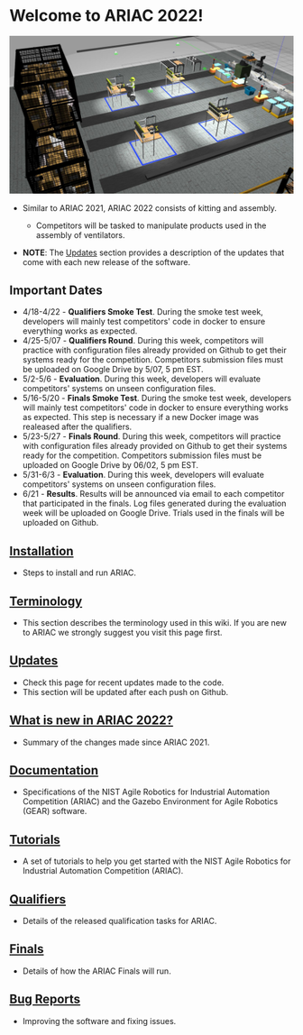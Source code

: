 
# Welcome to ARIAC 2022!

<!-- **NOTE**: These pages are in the process of being updated. If you see something that looks like it got missed, please send us an email at ariac@nist.gov -->

![ariac-2022](wiki/figures/2022/ariac2022workcell.jpg)

- Similar to ARIAC 2021, ARIAC 2022 consists of kitting and assembly.
  - Competitors will be tasked to manipulate products used in the assembly of ventilators.

- **NOTE**: The [Updates](wiki/misc/updates.md) section provides a description of the updates that come with each new release of the software.


## Important Dates

- 4/18-4/22 - **Qualifiers Smoke Test**. During the smoke test week, developers will mainly test competitors' code in docker to ensure everything works as expected. 
- 4/25-5/07 - **Qualifiers Round**. During this week, competitors will practice with configuration files already provided on Github to get their systems ready for the competition. Competitors submission files must be uploaded on Google Drive by 5/07, 5 pm EST.
- 5/2-5/6 - **Evaluation**. During this week, developers will evaluate competitors' systems on unseen configuration files.
- 5/16-5/20 - **Finals Smoke Test**. During the smoke test week, developers will mainly test competitors' code in docker to ensure everything works as expected. This step is necessary if a new Docker image was realeased after the qualifiers.
- 5/23-5/27 - **Finals Round**. During this week, competitors will practice with configuration files already provided on Github to get their systems ready for the competition. Competitors submission files must be uploaded on Google Drive by 06/02, 5 pm EST.
- 5/31-6/3 - **Evaluation**. During this week, developers will evaluate competitors' systems on unseen configuration files.
- 6/21 - **Results**. Results will be announced via email to each competitor that participated in the finals. Log files generated during the evaluation week will be uploaded on Google Drive. Trials used in the finals will be uploaded on Github.

## [Installation](wiki/tutorials/installation.md)

- Steps to install and run ARIAC.

## [Terminology](wiki/misc/terminology.md)

- This section describes the terminology used in this wiki. If you are new to ARIAC we strongly suggest you visit this page first.
  
## [Updates](wiki/misc/updates.md)

- Check this page for recent updates made to the code.
- This section will be updated after each push on Github.

## [What is new in ARIAC 2022?](wiki/misc/whatisnew.md)

- Summary of the changes made since ARIAC 2021.

## [Documentation](wiki/documentation/documentation.md)

- Specifications of the NIST Agile Robotics for Industrial Automation Competition (ARIAC) and the Gazebo Environment for Agile Robotics (GEAR) software.

## [Tutorials](wiki/tutorials/tutorials.md)

- A set of tutorials to help you get started with the NIST Agile Robotics for Industrial Automation Competition (ARIAC).

## [Qualifiers](wiki/qualifiers/qualifier.md)

- Details of the released qualification tasks for ARIAC.

## [Finals](wiki/finals/finals.md)

- Details of how the ARIAC Finals will run.

## [Bug Reports](wiki/misc/bug_report.md)

- Improving the software and fixing issues.
